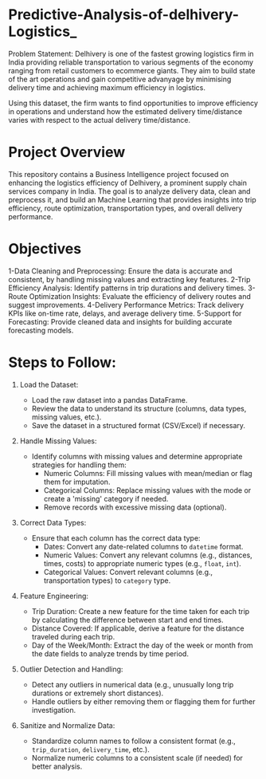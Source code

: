 # Predictive-Analysis-of-delhivery-Logistics_
Problem Statement: Delhivery is one of the fastest growing logistics firm in India providing reliable transportation to various segments of the economy ranging from retail customers to ecommerce giants. They aim to build state of the art operations and gain competitive advanyage by minimising delivery time and achieving maximum efficiency in logistics.

Using this dataset, the firm wants to find opportunities to improve efficiency in operations and understand how the estimated delivery time/distance varies with respect to the actual delivery time/distance.
# Project Overview
This repository contains a Business Intelligence project focused on enhancing the logistics efficiency of Delhivery, a prominent supply chain services company in India. The goal is to analyze delivery data, clean and preprocess it, and build an Machine Learning that provides insights into trip efficiency, route optimization, transportation types, and overall delivery performance.

# Objectives
1-Data Cleaning and Preprocessing: Ensure the data is accurate and consistent, by handling missing values and extracting key features.
2-Trip Efficiency Analysis: Identify patterns in trip durations and delivery times.
3-Route Optimization Insights: Evaluate the efficiency of delivery routes and suggest improvements.
4-Delivery Performance Metrics: Track delivery KPIs like on-time rate, delays, and average delivery time.
5-Support for Forecasting: Provide cleaned data and insights for building accurate forecasting models.

# Steps to Follow:

1. Load the Dataset:
   - Load the raw dataset into a pandas DataFrame.
   - Review the data to understand its structure (columns, data types, missing values, etc.).
   - Save the dataset in a structured format (CSV/Excel) if necessary.

2. Handle Missing Values:
   - Identify columns with missing values and determine appropriate strategies for handling them:
     - Numeric Columns: Fill missing values with mean/median or flag them for imputation.
     - Categorical Columns: Replace missing values with the mode or create a 'missing' category if needed.
     - Remove records with excessive missing data (optional).

3. Correct Data Types:
   - Ensure that each column has the correct data type:
     - Dates: Convert any date-related columns to `datetime` format.
     - Numeric Values: Convert any relevant columns (e.g., distances, times, costs) to appropriate numeric types (e.g., `float`, `int`).
     - Categorical Values: Convert relevant columns (e.g., transportation types) to `category` type.

4. Feature Engineering:
   - Trip Duration: Create a new feature for the time taken for each trip by calculating the difference between start and end times.
   - Distance Covered: If applicable, derive a feature for the distance traveled during each trip.
   - Day of the Week/Month: Extract the day of the week or month from the date fields to analyze trends by time period.

5. Outlier Detection and Handling:
   - Detect any outliers in numerical data (e.g., unusually long trip durations or extremely short distances).
   - Handle outliers by either removing them or flagging them for further investigation.

6. Sanitize and Normalize Data:
   - Standardize column names to follow a consistent format (e.g., `trip_duration`, `delivery_time`, etc.).
   - Normalize numeric columns to a consistent scale (if needed) for better analysis.
